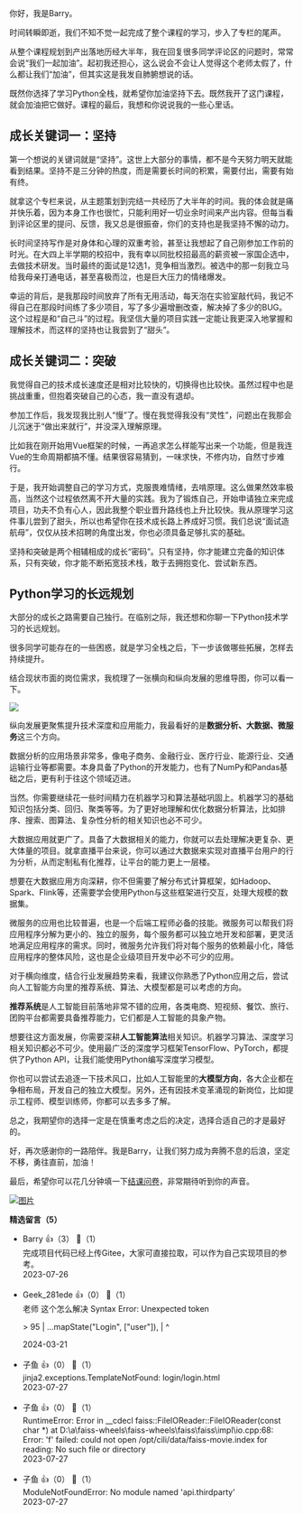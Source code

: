 你好，我是Barry。

时间转瞬即逝，我们不知不觉一起完成了整个课程的学习，步入了专栏的尾声。

从整个课程规划到产出落地历经大半年，我在回复很多同学评论区的问题时，常常会说“我们一起加油”。起初我还担心，这么说会不会让人觉得这个老师太假了，什么都让我们“加油”，但其实这是我发自肺腑想说的话。

既然你选择了学习Python全栈，就希望你加油坚持下去。既然我开了这门课程，就会加油把它做好。课程的最后，我想和你说说我的一些心里话。

## 成长关键词一：坚持

第一个想说的关键词就是“坚持”。这世上大部分的事情，都不是今天努力明天就能看到结果。坚持不是三分钟的热度，而是需要长时间的积累，需要付出，需要有始有终。

就拿这个专栏来说，从主题策划到完结一共经历了大半年的时间。我的体会就是痛并快乐着，因为本身工作也很忙，只能利用好一切业余时间来产出内容。但每当看到评论区里的提问、反馈，我又总是很振奋，你们的支持也是我坚持不懈的动力。

长时间坚持写作是对身体和心理的双重考验，甚至让我想起了自己刚参加工作前的时光。在大四上半学期的校招中，我有幸以同批校招最高的薪资被一家国企选中，去做技术研发。当时最终的面试是12选1，竞争相当激烈。被选中的那一刻我立马给我母亲打通电话，甚至喜极而泣，也是巨大压力的情绪爆发。

幸运的背后，是我那段时间放弃了所有无用活动，每天泡在实验室敲代码，我记不得自己在那段时间练了多少项目，写了多少遍增删改查，解决掉了多少的BUG。这个过程是和“自己斗”的过程。我坚信大量的项目实践一定能让我更深入地掌握和理解技术，而这样的坚持也让我尝到了“甜头”。

## 成长关键词二：突破

我觉得自己的技术成长速度还是相对比较快的，切换得也比较快。虽然过程中也是挑战重重，但抱着突破自己的心态，我一直没有退却。

参加工作后，我发现我比别人“慢”了。慢在我觉得我没有“灵性”，问题出在我那会儿沉迷于“做出来就行”，并没深入理解原理。

比如我在刚开始用Vue框架的时候，一再追求怎么样能写出来一个功能，但是我连Vue的生命周期都搞不懂。结果很容易猜到，一味求快，不修内功，自然寸步难行。

于是，我开始调整自己的学习方式，克服畏难情绪，去啃原理。这么做果然效率极高，当然这个过程依然离不开大量的实践。我为了锻炼自己，开始申请独立来完成项目，功夫不负有心人，因此我整个职业晋升路线也上升比较快。我从原理学习这件事儿尝到了甜头，所以也希望你在技术成长路上养成好习惯。我们总说“面试造航母”，仅仅从技术招聘的角度出发，你也必须具备足够扎实的基础。

坚持和突破是两个相辅相成的成长“密码”。只有坚持，你才能建立完备的知识体系，只有突破，你才能不断拓宽技术栈，敢于去拥抱变化、尝试新东西。

## Python学习的长远规划

大部分的成长之路需要自己独行。在临别之际，我还想和你聊一下Python技术学习的长远规划。

很多同学可能存在的一些困惑，就是学习全栈之后，下一步该做哪些拓展，怎样去持续提升。

结合现状市面的岗位需求，我梳理了一张横向和纵向发展的思维导图，你可以看一下。

![](https://static001.geekbang.org/resource/image/00/35/00a4e4ce1c07a0cfeec02d6b0c00e035.jpg?wh=2730x1658)

纵向发展更聚焦提升技术深度和应用能力，我最看好的是**数据分析、大数据、微服务**这三个方向。

数据分析的应用场景非常多，像电子商务、金融行业、医疗行业、能源行业、交通运输行业等都需要。本身具备了Python的开发能力，也有了NumPy和Pandas基础之后，更有利于往这个领域迈进。

当然。你需要继续花一些时间精力在机器学习和算法基础巩固上。机器学习的基础知识包括分类、回归、聚类等等。为了更好地理解和优化数据分析算法，比如排序、搜索、图算法、复杂性分析的相关知识也必不可少。

大数据应用就更广了。具备了大数据相关的能力，你就可以去处理解决更复杂、更大体量的项目。就拿直播平台来说，你可以通过大数据来实现对直播平台用户的行为分析，从而定制私有化推荐，让平台的能力更上一层楼。

想要在大数据应用方向深耕，你不但需要了解分布式计算框架，如Hadoop、Spark、Flink等，还需要学会使用Python与这些框架进行交互，处理大规模的数据集。

微服务的应用也比较普遍，也是一个后端工程师必备的技能。微服务可以帮我们将应用程序分解为更小的、独立的服务，每个服务都可以独立地开发和部署，更灵活地满足应用程序的需求。同时，微服务允许我们将对每个服务的依赖最小化，降低应用程序的整体风险，这也是企业级项目开发中必不可少的应用。

对于横向维度，结合行业发展趋势来看，我建议你熟悉了Python应用之后，尝试向人工智能方向里的推荐系统、算法、大模型都是可以考虑的方向。

**推荐系统**是人工智能目前落地非常不错的应用，各类电商、短视频、餐饮、旅行、团购平台都需要具备推荐能力，它们都是人工智能的具象产物。

想要往这方面发展，你需要深耕**人工智能算法**相关知识。机器学习算法、深度学习相关知识都必不可少。使用最广泛的深度学习框架TensorFlow、PyTorch，都提供了Python API，让我们能使用Python编写深度学习模型。

你也可以尝试去追逐一下技术风口，比如人工智能里的**大模型方向**，各大企业都在争相布局，开发自己的独立大模型。另外，还有因技术变革涌现的新岗位，比如提示工程师、模型训练师，你都可以去多多了解。

总之，我期望你的选择一定是在慎重考虑之后的决定，选择合适自己的才是最好的。

好，再次感谢你的一路陪伴。我是Barry，让我们努力成为奔腾不息的后浪，坚定不移，勇往直前，加油！

最后，希望你可以花几分钟填一下[结课问卷](https://jinshuju.net/f/hoWpyp)，非常期待听到你的声音。

[![图片](https://static001.geekbang.org/resource/image/yy/21/yy9d3dc7cef67acf82e80087b3c5fd21.jpg?wh=1142x801)](https://jinshuju.net/f/hoWpyp)
<div><strong>精选留言（5）</strong></div><ul>
<li><span>Barry</span> 👍（3） 💬（1）<div>完成项目代码已经上传Gitee，大家可直接拉取，可以作为自己实现项目的参考。</div>2023-07-26</li><br/><li><span>Geek_281ede</span> 👍（0） 💬（1）<div>老师
这个怎么解决
Syntax Error: Unexpected token 
  
&gt; 95 |     ...mapState(&quot;Login&quot;, [&quot;user&quot;]),
     |     ^
</div>2024-03-21</li><br/><li><span>子鱼</span> 👍（0） 💬（1）<div>jinja2.exceptions.TemplateNotFound: login&#47;login.html</div>2023-07-27</li><br/><li><span>子鱼</span> 👍（0） 💬（1）<div>RuntimeError: Error in __cdecl faiss::FileIOReader::FileIOReader(const char *) at D:\a\faiss-wheels\faiss-wheels\faiss\faiss\impl\io.cpp:68: Error: &#39;f&#39; failed: could not open &#47;opt&#47;cili&#47;data&#47;faiss-movie.index for reading: No such file or directory</div>2023-07-27</li><br/><li><span>子鱼</span> 👍（0） 💬（1）<div>ModuleNotFoundError: No module named &#39;api.thirdparty&#39;</div>2023-07-27</li><br/>
</ul>